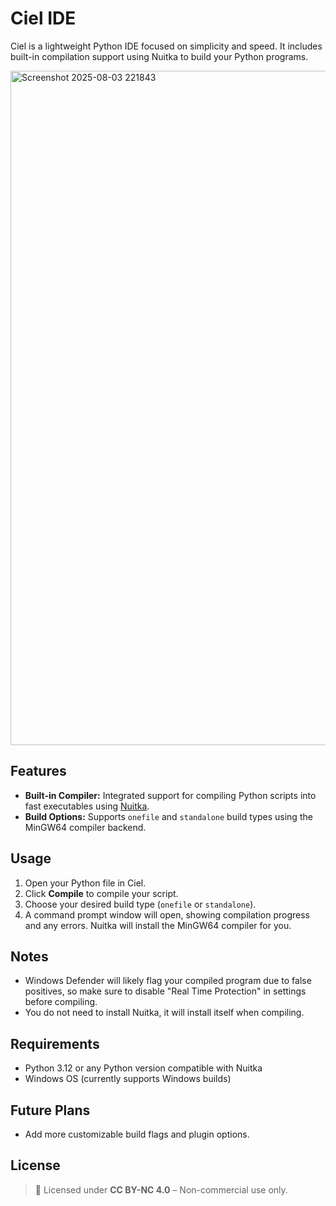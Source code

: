 # Ciel IDE

Ciel is a lightweight Python IDE focused on simplicity and speed. It includes built-in compilation support using Nuitka to build your Python programs.

<img width="1919" height="1079" alt="Screenshot 2025-08-03 221843" src="https://github.com/user-attachments/assets/874343e5-e0c5-4063-ae3b-5b481c667201" />

## Features

- **Built-in Compiler:** Integrated support for compiling Python scripts into fast executables using [Nuitka](https://nuitka.net/).
- **Build Options:** Supports `onefile` and `standalone` build types using the MinGW64 compiler backend.
## Usage

1. Open your Python file in Ciel. 
2. Click **Compile** to compile your script.
3. Choose your desired build type (`onefile` or `standalone`).
4. A command prompt window will open, showing compilation progress and any errors. Nuitka will install the MinGW64 compiler for you.

## Notes

- Windows Defender will likely flag your compiled program due to false positives, so make sure to disable "Real Time Protection" in settings before compiling.
- You do not need to install Nuitka, it will install itself when compiling.

## Requirements

- Python 3.12 or any Python version compatible with Nuitka
- Windows OS (currently supports Windows builds)

## Future Plans

- Add more customizable build flags and plugin options.

## License
> 📜 Licensed under **CC BY-NC 4.0** – Non-commercial use only.

